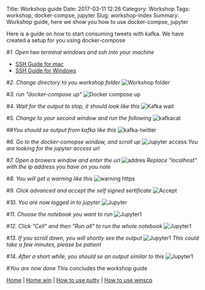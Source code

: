 Title: Workshop guide
Date: 2017-03-11 12:26
Category: Workshop
Tags: workshop, docker-compse, jupyter
Slug: workshop-index
Summary: Workshop guide, here we show you how to use docker-compse, jupyter

Here is a guide on how to start consuming tweets with kafka. We have created a setup for you using docker-compose

#*1. Open two terminal windows and ssh into your machine*

* [SSH Guide for mac]({filename}/mac/ssh_screenshots.md)
* [SSH Guide for Windows]({filename}/win/putty.md)

#*2. Change directory to you workshop folder*
![Workshop folder](/images/workshop/workshop_folder.png)

#*3. run "docker-compose up"*
![Docker compose up](/images/workshop/docker-compose_up.png)

#*4. Wait for the output to stop, it should look like this*
![Kafka wait](/images/workshop/kafka-wait.png)

#*5. Change to your second window and run the following*
![kafkacat](/images/workshop/kafkacat.png)

##*You should se output from kafka like this*
![kafka-twitter](/images/workshop/kafkacat-twitter.png)

#*6. Go to the docker-comopse window, and scroll up*
![Jupyter access](/images/workshop/jupyter.png)
*You are looking for the jupyter access url*

#*7. Open a browers window and enter the url*
![addres](/images/workshop/jupyter-address.png)
*Replace "localhost" with the ip address you have on you note*

#*8. You will get a warning like this*
![warning https](/images/workshop/jupyter-warning.png)

#*9. Click advanced and accept the self signed sertificate*
![Accept](/images/workshop/jupyter-accept.png)

#*10. You are now logged in to jupyter*
![Jupyter](/images/workshop/Jupyter_logged_in2.png)

#*11. Choose the notebook you want to run*
![Jupyter1](/images/workshop/kafka-notebook1.png)

#*12. Click "Cell" and then "Run all" to run the whole notebook*
![Jupyter1](/images/workshop/kafka-notebook2.png)

#*13. If you scroll down, you will shortly see the output*
![Jupyter1](/images/workshop/kafka-notebook3.png)
*This could take a few minutes, please be patient*

#*14. After a short while, you should se an output similar to this*
![Jupyter1](/images/workshop/kafka-notebook4.png)

#*You are now done*
This concludes the workshop guide

[Home]({filename}/index.md) |
[Home win]({filename}/win/index.md) |
[How to use putty]({filename}/win/putty.md) |
[How to use winscp]({filename}/win/winscp.md)
